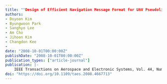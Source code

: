 ```yaml
---
title: ""Design of Efficient Navigation Message Format for UAV Pseudolite Navigation System""
authors:
- Doyoon Kim
- Byungwoon Park
- Sanghyo Lee
- Am Cho
- Jihoon Kim
- Changdon Kee
- 
date: "2008-10-01T00:00:00Z"
publishDate: "2008-10-01T00:00:00Z"
publication_types: ["article-journal"]
publication: |-
    IEEE Transactions on Aerospace and Electronic Systems, Vol. 44, Number 4, Oct, 2008
doi: "https://doi.org/10.1109/taes.2008.4667713"
---
```


